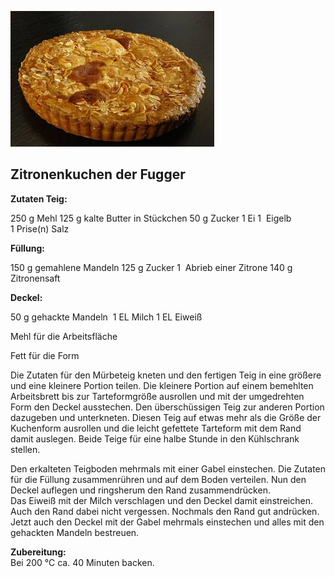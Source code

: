 ![img](../_bilder/ZitronenKuchenFugger.jpg)

## Zitronenkuchen der Fugger

**Zutaten Teig:**

250 g Mehl
125 g kalte Butter in Stückchen
50 g Zucker
1 Ei
1  Eigelb
1 Prise(n) Salz

**Füllung:**

150 g gemahlene Mandeln
125 g Zucker
1  Abrieb einer Zitrone
140 g Zitronensaft  

**Deckel:**

50 g gehackte Mandeln 
1 EL Milch
1 EL Eiweiß  

Mehl für die Arbeitsfläche  

Fett für die Form

Die Zutaten für den Mürbeteig kneten und den fertigen Teig in eine 
größere und eine kleinere Portion teilen. Die kleinere Portion auf einem
 bemehlten Arbeitsbrett bis zur Tarteformgröße ausrollen
 und mit der umgedrehten Form den Deckel ausstechen. Den 
überschüssigen Teig zur anderen Portion dazugeben und unterkneten. 
Diesen Teig auf etwas mehr als die Größe der Kuchenform ausrollen und
 die leicht gefettete Tarteform mit dem Rand damit auslegen. Beide 
Teige für eine halbe Stunde in den Kühlschrank stellen.  

Den erkalteten Teigboden mehrmals mit einer Gabel einstechen. Die 
Zutaten für die Füllung zusammenrühren und auf dem Boden verteilen. Nun 
den Deckel auflegen und ringsherum den Rand
 zusammendrücken.  
Das Eiweiß mit der Milch verschlagen und den Deckel damit 
einstreichen. Auch den Rand dabei nicht vergessen. Nochmals den Rand gut
 andrücken. Jetzt auch den Deckel mit der Gabel mehrmals
 einstechen und alles mit den gehackten Mandeln bestreuen.

**Zubereitung:**  
Bei 200 °C ca. 40 Minuten backen.
